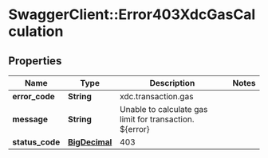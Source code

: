 # SwaggerClient::Error403XdcGasCalculation

## Properties
Name | Type | Description | Notes
------------ | ------------- | ------------- | -------------
**error_code** | **String** | xdc.transaction.gas | 
**message** | **String** | Unable to calculate gas limit for transaction. ${error} | 
**status_code** | [**BigDecimal**](BigDecimal.md) | 403 | 

